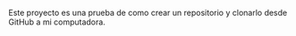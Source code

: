 Este proyecto es una prueba de como crear un repositorio y clonarlo desde GitHub a mi computadora.

